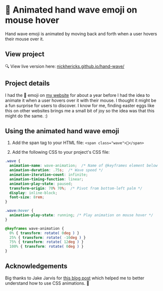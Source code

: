 # 👋 Animated hand wave emoji on mouse hover
Hand wave emoji is animated by moving back and forth when a user hovers their mouse over it.

## View project
 :mag: View live version here: [nickhericks.github.io/hand-wave/](https://nickhericks.github.io/hand-wave/)

## Project details
I had the 👋 emoji on [my website](https://nickhericks.com) for about a year before I had the idea to animate it when a user hovers over it with their mouse. I thought it might be a fun surprise for users to discover. I know for me, finding easter eggs like this on other websites brings me a small bit of joy so the idea was that this might do the same. :)

## Using the animated hand wave emoji
1. Add the span tag to your HTML file: `<span class="wave">👋</span>`

2. Add the following CSS to your project's CSS file:
```CSS
.wave {
  animation-name: wave-animation;  /* Name of @keyframes element below */
  animation-duration: .75s;  /* Wave speed */
  animation-iteration-count: infinite;
  animation-timing-function: linear;
  animation-play-state: paused;
  transform-origin: 70% 70%;  /* Pivot from bottom-left palm */
  display: inline-block;
  font-size: 8rem;
}

.wave:hover {
  animation-play-state: running; /* Play animation on mouse hover */
}

@keyframes wave-animation {
  0% { transform: rotate( 0deg ) }
  25% { transform: rotate( -10deg ) }
  75% { transform: rotate( 12deg ) }
  100% { transform: rotate( 0deg ) }
}
```

## Acknowledgements
Big thanks to Jake Jarvis for [this blog post](https://jarv.is/notes/css-waving-hand-emoji/)
which helped me to better understand how to use CSS animations. :raised_hands: